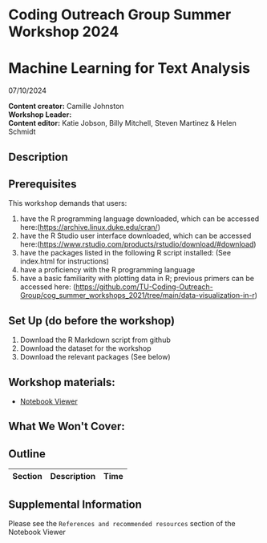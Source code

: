 # Coding Outreach Group Summer Workshop 2024
# Machine Learning for Text Analysis
07/10/2024

__**Content creator:**__ Camille Johnston  
__**Workshop Leader:**__   
__**Content editor:**__ Katie Jobson, Billy Mitchell, Steven Martinez & Helen Schmidt

## Description


## Prerequisites
This workshop demands that users:
1. have the R programming language downloaded, which can be accessed here:(https://archive.linux.duke.edu/cran/)
2. have the R Studio user interface downloaded, which can be accessed here:(https://www.rstudio.com/products/rstudio/download/#download)
3. have the packages listed in the following R script installed: (See index.html for instructions)
4. have a proficiency with the R programming language
5. have a basic familiarity with plotting data in R; previous primers can be accessed here: (https://github.com/TU-Coding-Outreach-Group/cog_summer_workshops_2021/tree/main/data-visualization-in-r) 

## Set Up (do before the workshop)
1. Download the R Markdown script from github
2. Download the dataset for the workshop
3. Download the relevant packages (See below)
    
## Workshop materials:
- [Notebook Viewer]()

## What We Won't Cover:


## Outline
| Section | Description | Time |
| --- | --- | --- |


## Supplemental Information
Please see the `References and recommended resources` section of the Notebook Viewer
